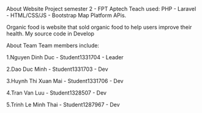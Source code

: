 About Website
Project semester 2 - FPT Aptech Teach used: PHP - Laravel - HTML/CSS/JS - Bootstrap Map Platform APis.

Organic food is website that sold organic food to help users improve their health.
My source code in Develop

About Team
Team members include:

1.Nguyen Dinh Duc - Student1331704 - Leader

2.Dao Duc Minh - Student1331703 - Dev

3.Huynh Thi Xuan Mai - Student1331706 - Dev

4.Tran Van Luu - Student1328507 - Dev

5.Trinh Le Minh Thai - Student1287967 - Dev
